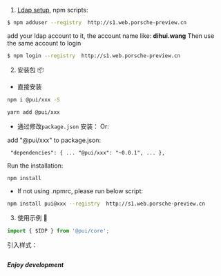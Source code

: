 1. [Ldap setup](./ldap.md), npm scripts:

```bash
$ npm adduser --registry  http://s1.web.porsche-preview.cn
```

add your ldap account to it, the account name like: **dihui.wang**
Then use the same account to login

```bash
$ npm login --registry  http://s1.web.porsche-preview.cn
```

2. 安装包 📦

- 直接安装

```bash
npm i @pui/xxx -S
```

```bash
yarn add @pui/xxx
```

- 通过修改`package.json` 安装：
  Or:

add "@pui/xxx" to package.json:

` "dependencies": { ... "@pui/xxx": "~0.0.1", ... },`

Run the installation:

```bash
npm install
```

- If not using .npmrc, please run below script:

```bash
npm install pui@xxx --registry  http://s1.web.porsche-preview.cn
```

3. 使用示例 🔨

```jsx
import { $IDP } from '@pui/core';
```

引入样式：

```jsx

```

**_Enjoy development_**
